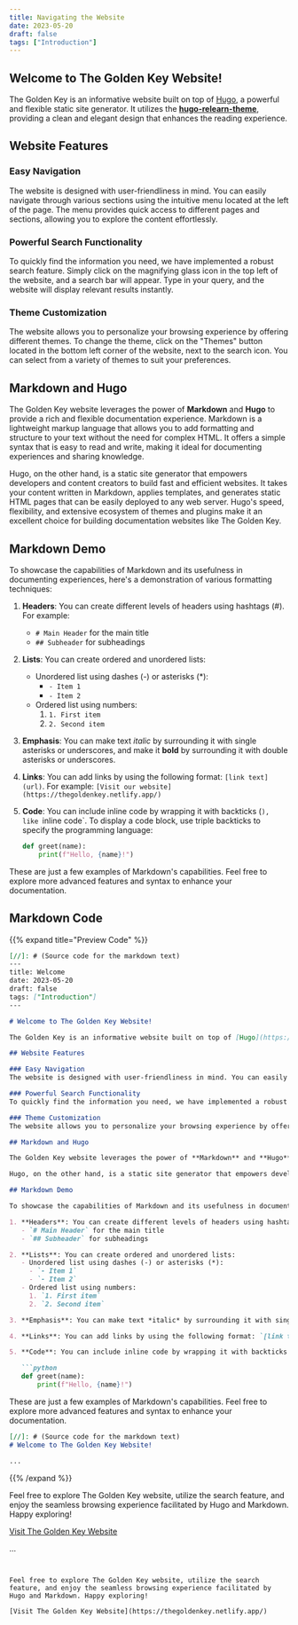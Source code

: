 ```yaml
---
title: Navigating the Website
date: 2023-05-20
draft: false
tags: ["Introduction"]
---
```


## Welcome to The Golden Key Website!

The Golden Key is an informative website built on top of [Hugo](https://gohugo.io/), a powerful and flexible static site generator. It utilizes the **[hugo-relearn-theme](https://github.com/McShelby/hugo-theme-relearn)**, providing a clean and elegant design that enhances the reading experience.

## Website Features

### Easy Navigation
The website is designed with user-friendliness in mind. You can easily navigate through various sections using the intuitive menu located at the left of the page. The menu provides quick access to different pages and sections, allowing you to explore the content effortlessly.

### Powerful Search Functionality
To quickly find the information you need, we have implemented a robust search feature. Simply click on the magnifying glass icon in the top left  of the website, and a search bar will appear. Type in your query, and the website will display relevant results instantly.

### Theme Customization
The website allows you to personalize your browsing experience by offering different themes. To change the theme, click on the "Themes" button located in the bottom left corner of the website, next to the search icon. You can select from a variety of themes to suit your preferences.

## Markdown and Hugo

The Golden Key website leverages the power of **Markdown** and **Hugo** to provide a rich and flexible documentation experience. Markdown is a lightweight markup language that allows you to add formatting and structure to your text without the need for complex HTML. It offers a simple syntax that is easy to read and write, making it ideal for documenting experiences and sharing knowledge.

Hugo, on the other hand, is a static site generator that empowers developers and content creators to build fast and efficient websites. It takes your content written in Markdown, applies templates, and generates static HTML pages that can be easily deployed to any web server. Hugo's speed, flexibility, and extensive ecosystem of themes and plugins make it an excellent choice for building documentation websites like The Golden Key.

## Markdown Demo

To showcase the capabilities of Markdown and its usefulness in documenting experiences, here's a demonstration of various formatting techniques:

1. **Headers**: You can create different levels of headers using hashtags (#). For example:
   - `# Main Header` for the main title
   - `## Subheader` for subheadings

2. **Lists**: You can create ordered and unordered lists:
   - Unordered list using dashes (-) or asterisks (*):
     - `- Item 1`
     - `- Item 2`
   - Ordered list using numbers:
     1. `1. First item`
     2. `2. Second item`

3. **Emphasis**: You can make text *italic* by surrounding it with single asterisks or underscores, and make it **bold** by surrounding it with double asterisks or underscores.

4. **Links**: You can add links by using the following format: `[link text](url)`. For example: `[Visit our website](https://thegoldenkey.netlify.app/)`

5. **Code**: You can include inline code by wrapping it with backticks (`), like `inline code`. To display a code block, use triple backticks to specify the programming language:

   ```python
   def greet(name):
       print(f"Hello, {name}!")
   ```



These are just a few examples of Markdown's capabilities. Feel free to explore more advanced features and syntax to enhance your documentation.

## Markdown Code
{{% expand title="Preview Code" %}}
```markdown
[//]: # (Source code for the markdown text)
---
title: Welcome
date: 2023-05-20
draft: false
tags: ["Introduction"]
---

# Welcome to The Golden Key Website!

The Golden Key is an informative website built on top of [Hugo](https://gohugo.io/), a powerful and flexible static site generator. It utilizes the **[hugo-relearn-theme](https://github.com/McShelby/hugo-theme-relearn)**, providing a clean and elegant design that enhances the reading experience.

## Website Features

### Easy Navigation
The website is designed with user-friendliness in mind. You can easily navigate through various sections using the intuitive menu located at the left of the page. The menu provides quick access to different pages and sections, allowing you to explore the content effortlessly.

### Powerful Search Functionality
To quickly find the information you need, we have implemented a robust search feature. Simply click on the magnifying glass icon in the top left  of the website, and a search bar will appear. Type in your query, and the website will display relevant results instantly.

### Theme Customization
The website allows you to personalize your browsing experience by offering different themes. To change the theme, click on the "Themes" button located in the bottom left corner of the website, next to the search icon. You can select from a variety of themes to suit your preferences.

## Markdown and Hugo

The Golden Key website leverages the power of **Markdown** and **Hugo** to provide a rich and flexible documentation experience. Markdown is a lightweight markup language that allows you to add formatting and structure to your text without the need for complex HTML. It offers a simple syntax that is easy to read and write, making it ideal for documenting experiences and sharing knowledge.

Hugo, on the other hand, is a static site generator that empowers developers and content creators to build fast and efficient websites. It takes your content written in Markdown, applies templates, and generates static HTML pages that can be easily deployed to any web server. Hugo's speed, flexibility, and extensive ecosystem of themes and plugins make it an excellent choice for building documentation websites like The Golden Key.

## Markdown Demo

To showcase the capabilities of Markdown and its usefulness in documenting experiences, here's a demonstration of various formatting techniques:

1. **Headers**: You can create different levels of headers using hashtags (#). For example:
   - `# Main Header` for the main title
   - `## Subheader` for subheadings

2. **Lists**: You can create ordered and unordered lists:
   - Unordered list using dashes (-) or asterisks (*):
     - `- Item 1`
     - `- Item 2`
   - Ordered list using numbers:
     1. `1. First item`
     2. `2. Second item`

3. **Emphasis**: You can make text *italic* by surrounding it with single asterisks or underscores, and make it **bold** by surrounding it with double asterisks or underscores.

4. **Links**: You can add links by using the following format: `[link text](url)`. For example: `[Visit our website](https://thegoldenkey.netlify.app/)`

5. **Code**: You can include inline code by wrapping it with backticks (`), like `inline code`. To display a code block, use triple backticks to specify the programming language:

   ```python
   def greet(name):
       print(f"Hello, {name}!")
   ```



These are just a few examples of Markdown's capabilities. Feel free to explore more advanced features and syntax to enhance your documentation.

```markdown
[//]: # (Source code for the markdown text)
# Welcome to The Golden Key Website!

...

```
{{% /expand %}}



Feel free to explore The Golden Key website, utilize the search feature, and enjoy the seamless browsing experience facilitated by Hugo and Markdown. Happy exploring!

[Visit The Golden Key Website](https://thegoldenkey.netlify.app/)


...

```


Feel free to explore The Golden Key website, utilize the search feature, and enjoy the seamless browsing experience facilitated by Hugo and Markdown. Happy exploring!

[Visit The Golden Key Website](https://thegoldenkey.netlify.app/)

